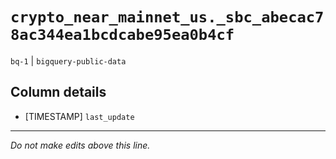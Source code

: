 # `crypto_near_mainnet_us._sbc_abecac78ac344ea1bcdcabe95ea0b4cf`
`bq-1` | `bigquery-public-data`

## Column details
* [TIMESTAMP] `last_update`

-------------------------------------------------------------------------------
*Do not make edits above this line.*
